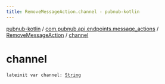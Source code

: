 ```yaml
---
title: RemoveMessageAction.channel - pubnub-kotlin
---
```


[pubnub-kotlin](../../index.html) / [com.pubnub.api.endpoints.message_actions](../index.html) / [RemoveMessageAction](index.html) / [channel](./channel.html)

# channel

`lateinit var channel: `[`String`](https://kotlinlang.org/api/latest/jvm/stdlib/kotlin/-string/index.html)